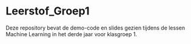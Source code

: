 # Leerstof_Groep1

Deze repository bevat de demo-code en slides gezien tijdens de lessen Machine Learning in het derde jaar voor klasgroep 1.
